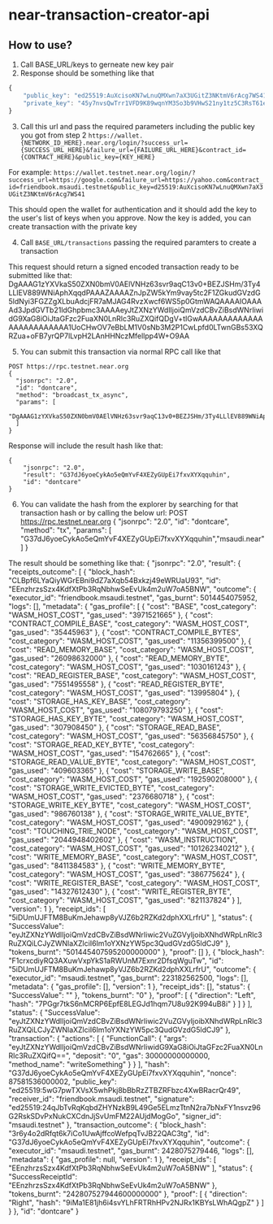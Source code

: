# near-transaction-creator-api

## How to use?
1. Call BASE_URL/keys to gerneate new key pair
2. Response should be something like that
```javascript
{
    "public_key": "ed25519:AuXcisoKN7wLnuQMXwn7aX3UGitZ3NKtmV6rAcg7WS41",
    "private_key": "45y7nvsQwTrr1VFD9K89wqnYM3So3b9VHwS21ny1tz5C3RsT61evYirrDFmzFetN4UHHvTn5NMiVw8g3VP4PBeUR"
}
```
3. Call this url and pass the required parameters including the public key you got from step 2
```https://wallet.{NETWORK_ID_HERE}.near.org/login/?success_url={SUCCESS_URL_HERE}&failure_url={FAILURE_URL_HERE}&contract_id={CONTRACT_HERE}&public_key={KEY_HERE}```

For example:
```https://wallet.testnet.near.org/login/?success_url=https://google.com&failure_url=https://yahoo.com&contract_id=friendbook.msaudi.testnet&public_key=d25519:AuXcisoKN7wLnuQMXwn7aX3UGitZ3NKtmV6rAcg7WS41```


This should open the wallet for authentication and it should add the key to the user's list of keys when you approve. Now the key is added, you can create transaction with the private key

4. Call ```BASE_URL/transactions``` passing the required paramters to create a transaction 



This request should return a signed encoded transaction ready to be submitted like that:
DgAAAG1zYXVkaS50ZXN0bmV0AElVNHz63svr9aqC13v0+BEZJSHm/3Ty4LLlEV889WNiAphXqqdPAAAZAAAAZnJpZW5kYm9vay5tc2F1ZGkudGVzdG5ldNyi3FGZZgXLbuAdcjFR7aMJAG4RvzXwcf6WS5p0GtmWAQAAAAIOAAAAd3JpdGVTb21ldGhpbmc3AAAAeyJtZXNzYWdlIjoiQmVzdCBvZiBsdWNrIiwidG9XaG8iOiJtaGFzc2FuaXN0LnRlc3RuZXQifQDgV+tIGwAAAAAAAAAAAAAAAAAAAAAAAAA1UoCHwOV7eBbLM1V0sNb3M2P1CwLpfd0LTwnGBs53XQRZua+oFB7yrQP7lLvpH2LAnHHNczMfellpp4W+O9AA


5. You can submit this transaction via normal RPC call like that 
```
POST https://rpc.testnet.near.org
{
  "jsonrpc": "2.0",
  "id": "dontcare",
  "method": "broadcast_tx_async",
  "params": [
    "DgAAAG1zYXVkaS50ZXN0bmV0AElVNHz63svr9aqC13v0+BEZJSHm/3Ty4LLlEV889WNiAphXqqdPAAAZAAAAZnJpZW5kYm9vay5tc2F1ZGkudGVzdG5ldNyi3FGZZgXLbuAdcjFR7aMJAG4RvzXwcf6WS5p0GtmWAQAAAAIOAAAAd3JpdGVTb21ldGhpbmc3AAAAeyJtZXNzYWdlIjoiQmVzdCBvZiBsdWNrIiwidG9XaG8iOiJtaGFzc2FuaXN0LnRlc3RuZXQifQDgV+tIGwAAAAAAAAAAAAAAAAAAAAAAAAA1UoCHwOV7eBbLM1V0sNb3M2P1CwLpfd0LTwnGBs53XQRZua+oFB7yrQP7lLvpH2LAnHHNczMfellpp4W+O9AA"
  ]
}
```
Response will include the result hash like that:
```
{
    "jsonrpc": "2.0",
    "result": "G37dJ6yoeCykAo5eQmYvF4XEZyGUpEi7fxvXYXqquhin",
    "id": "dontcare"
}
```
6. You can validate the hash from the explorer by searching for that transaction hash or by calling the below url:
POST https://rpc.testnet.near.org
{
  "jsonrpc": "2.0",
  "id": "dontcare",
  "method": "tx",
  "params": [
    "G37dJ6yoeCykAo5eQmYvF4XEZyGUpEi7fxvXYXqquhin","msaudi.near"
  ]
}

The result should be something like that:
{
    "jsonrpc": "2.0",
    "result": {
        "receipts_outcome": [
            {
                "block_hash": "CLBpf6LYaQiyWGrEBni9dZ7aXqb54Bxkzj49eWRUaU93",
                "id": "EEnzhrzsSzx4KdfXtPb3RqNbhwSeEvUk4m2uW7oA5BNW",
                "outcome": {
                    "executor_id": "friendbook.msaudi.testnet",
                    "gas_burnt": 5014454075952,
                    "logs": [],
                    "metadata": {
                        "gas_profile": [
                            {
                                "cost": "BASE",
                                "cost_category": "WASM_HOST_COST",
                                "gas_used": "3971521665"
                            },
                            {
                                "cost": "CONTRACT_COMPILE_BASE",
                                "cost_category": "WASM_HOST_COST",
                                "gas_used": "35445963"
                            },
                            {
                                "cost": "CONTRACT_COMPILE_BYTES",
                                "cost_category": "WASM_HOST_COST",
                                "gas_used": "11356399500"
                            },
                            {
                                "cost": "READ_MEMORY_BASE",
                                "cost_category": "WASM_HOST_COST",
                                "gas_used": "26098632000"
                            },
                            {
                                "cost": "READ_MEMORY_BYTE",
                                "cost_category": "WASM_HOST_COST",
                                "gas_used": "1030161243"
                            },
                            {
                                "cost": "READ_REGISTER_BASE",
                                "cost_category": "WASM_HOST_COST",
                                "gas_used": "7551495558"
                            },
                            {
                                "cost": "READ_REGISTER_BYTE",
                                "cost_category": "WASM_HOST_COST",
                                "gas_used": "13995804"
                            },
                            {
                                "cost": "STORAGE_HAS_KEY_BASE",
                                "cost_category": "WASM_HOST_COST",
                                "gas_used": "108079793250"
                            },
                            {
                                "cost": "STORAGE_HAS_KEY_BYTE",
                                "cost_category": "WASM_HOST_COST",
                                "gas_used": "307908450"
                            },
                            {
                                "cost": "STORAGE_READ_BASE",
                                "cost_category": "WASM_HOST_COST",
                                "gas_used": "56356845750"
                            },
                            {
                                "cost": "STORAGE_READ_KEY_BYTE",
                                "cost_category": "WASM_HOST_COST",
                                "gas_used": "154762665"
                            },
                            {
                                "cost": "STORAGE_READ_VALUE_BYTE",
                                "cost_category": "WASM_HOST_COST",
                                "gas_used": "409603365"
                            },
                            {
                                "cost": "STORAGE_WRITE_BASE",
                                "cost_category": "WASM_HOST_COST",
                                "gas_used": "192590208000"
                            },
                            {
                                "cost": "STORAGE_WRITE_EVICTED_BYTE",
                                "cost_category": "WASM_HOST_COST",
                                "gas_used": "2376680718"
                            },
                            {
                                "cost": "STORAGE_WRITE_KEY_BYTE",
                                "cost_category": "WASM_HOST_COST",
                                "gas_used": "986760138"
                            },
                            {
                                "cost": "STORAGE_WRITE_VALUE_BYTE",
                                "cost_category": "WASM_HOST_COST",
                                "gas_used": "4900929162"
                            },
                            {
                                "cost": "TOUCHING_TRIE_NODE",
                                "cost_category": "WASM_HOST_COST",
                                "gas_used": "2044948402602"
                            },
                            {
                                "cost": "WASM_INSTRUCTION",
                                "cost_category": "WASM_HOST_COST",
                                "gas_used": "101262340212"
                            },
                            {
                                "cost": "WRITE_MEMORY_BASE",
                                "cost_category": "WASM_HOST_COST",
                                "gas_used": "8411384583"
                            },
                            {
                                "cost": "WRITE_MEMORY_BYTE",
                                "cost_category": "WASM_HOST_COST",
                                "gas_used": "386775624"
                            },
                            {
                                "cost": "WRITE_REGISTER_BASE",
                                "cost_category": "WASM_HOST_COST",
                                "gas_used": "14327612430"
                            },
                            {
                                "cost": "WRITE_REGISTER_BYTE",
                                "cost_category": "WASM_HOST_COST",
                                "gas_used": "821137824"
                            }
                        ],
                        "version": 1
                    },
                    "receipt_ids": [
                        "5iDUmUJFTM8BuKmJehawp8yVJZ6b2RZKd2dphXXLrfrU"
                    ],
                    "status": {
                        "SuccessValue": "eyJtZXNzYWdlIjoiQmVzdCBvZiBsdWNrIiwic2VuZGVyIjoibXNhdWRpLnRlc3RuZXQiLCJyZWNlaXZlciI6Im1oYXNzYW5pc3QudGVzdG5ldCJ9"
                    },
                    "tokens_burnt": "501445407595200000000"
                },
                "proof": []
            },
            {
                "block_hash": "F1crxcdiyRQ3AXuwVxpYkS1aRWUnM7Exnr2DfsqWguTw",
                "id": "5iDUmUJFTM8BuKmJehawp8yVJZ6b2RZKd2dphXXLrfrU",
                "outcome": {
                    "executor_id": "msaudi.testnet",
                    "gas_burnt": 223182562500,
                    "logs": [],
                    "metadata": {
                        "gas_profile": [],
                        "version": 1
                    },
                    "receipt_ids": [],
                    "status": {
                        "SuccessValue": ""
                    },
                    "tokens_burnt": "0"
                },
                "proof": [
                    {
                        "direction": "Left",
                        "hash": "7PGgr7tkS6nMCRP6EpfE8LEGJd1hqm7U8u92K994uB8i"
                    }
                ]
            }
        ],
        "status": {
            "SuccessValue": "eyJtZXNzYWdlIjoiQmVzdCBvZiBsdWNrIiwic2VuZGVyIjoibXNhdWRpLnRlc3RuZXQiLCJyZWNlaXZlciI6Im1oYXNzYW5pc3QudGVzdG5ldCJ9"
        },
        "transaction": {
            "actions": [
                {
                    "FunctionCall": {
                        "args": "eyJtZXNzYWdlIjoiQmVzdCBvZiBsdWNrIiwidG9XaG8iOiJtaGFzc2FuaXN0LnRlc3RuZXQifQ==",
                        "deposit": "0",
                        "gas": 30000000000000,
                        "method_name": "writeSomething"
                    }
                }
            ],
            "hash": "G37dJ6yoeCykAo5eQmYvF4XEZyGUpEi7fxvXYXqquhin",
            "nonce": 87581536000002,
            "public_key": "ed25519:5wG7pwTXVsX5whPkj8bBbRzZTBZRFbzc4XwBRacrQr49",
            "receiver_id": "friendbook.msaudi.testnet",
            "signature": "ed25519:24qJbTvRqKqbdZHYNzkB9L49Ge5ELmzTtnN2ra7bNxFY1nsvz96G2RskSDvPxNukCXCdnJjSvUmFM22AUjdMogGo",
            "signer_id": "msaudi.testnet"
        },
        "transaction_outcome": {
            "block_hash": "3r6y4o2dRfqt6k7iCo1UwAjffcoWefpqTvJB22QAC3tg",
            "id": "G37dJ6yoeCykAo5eQmYvF4XEZyGUpEi7fxvXYXqquhin",
            "outcome": {
                "executor_id": "msaudi.testnet",
                "gas_burnt": 2428075279446,
                "logs": [],
                "metadata": {
                    "gas_profile": null,
                    "version": 1
                },
                "receipt_ids": [
                    "EEnzhrzsSzx4KdfXtPb3RqNbhwSeEvUk4m2uW7oA5BNW"
                ],
                "status": {
                    "SuccessReceiptId": "EEnzhrzsSzx4KdfXtPb3RqNbhwSeEvUk4m2uW7oA5BNW"
                },
                "tokens_burnt": "242807527944600000000"
            },
            "proof": [
                {
                    "direction": "Right",
                    "hash": "9iMa1E81jh6i4svYLhFRTRhHPv2NJRx1KBYsLWhAQgpZ"
                }
            ]
        }
    },
    "id": "dontcare"
}

